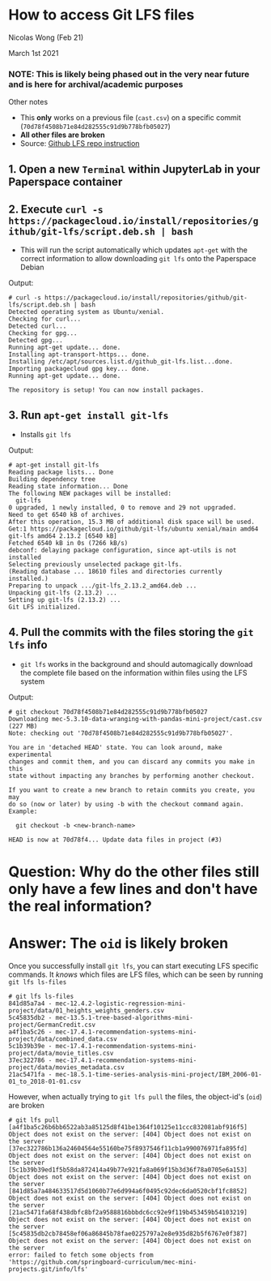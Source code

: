 # How to access Git LFS files
Nicolas Wong (Feb 21)

March 1st 2021

### NOTE: This is likely being phased out in the very near future and is here for archival/academic purposes 
Other notes
* This **only** works on a previous file (`cast.csv`) on a specific commit (`70d78f4508b71e84d282555c91d9b778bfb05027`)
* **All other files are broken**
* Source: [Github LFS repo instruction](https://github.com/git-lfs/git-lfs/wiki/Installation)

## 1. Open a new `Terminal` within JupyterLab in your Paperspace container

## 2. Execute `curl -s https://packagecloud.io/install/repositories/github/git-lfs/script.deb.sh | bash`

* This will run the script automatically which updates `apt-get` with the correct information to allow downloading `git lfs` onto the Paperspace Debian

Output:
```
# curl -s https://packagecloud.io/install/repositories/github/git-lfs/script.deb.sh | bash
Detected operating system as Ubuntu/xenial.
Checking for curl...
Detected curl...
Checking for gpg...
Detected gpg...
Running apt-get update... done.
Installing apt-transport-https... done.
Installing /etc/apt/sources.list.d/github_git-lfs.list...done.
Importing packagecloud gpg key... done.
Running apt-get update... done.

The repository is setup! You can now install packages.
```

## 3. Run `apt-get install git-lfs`
* Installs `git lfs`

Output:
```
# apt-get install git-lfs
Reading package lists... Done
Building dependency tree       
Reading state information... Done
The following NEW packages will be installed:
  git-lfs
0 upgraded, 1 newly installed, 0 to remove and 29 not upgraded.
Need to get 6540 kB of archives.
After this operation, 15.3 MB of additional disk space will be used.
Get:1 https://packagecloud.io/github/git-lfs/ubuntu xenial/main amd64 git-lfs amd64 2.13.2 [6540 kB]
Fetched 6540 kB in 0s (7266 kB/s)
debconf: delaying package configuration, since apt-utils is not installed
Selecting previously unselected package git-lfs.
(Reading database ... 18610 files and directories currently installed.)
Preparing to unpack .../git-lfs_2.13.2_amd64.deb ...
Unpacking git-lfs (2.13.2) ...
Setting up git-lfs (2.13.2) ...
Git LFS initialized.
```

## 4. Pull the commits with the files storing the `git lfs` info
* `git lfs` works in the background and should automagically download the complete file based on the information within files using the LFS system

Output:
```
# git checkout 70d78f4508b71e84d282555c91d9b778bfb05027
Downloading mec-5.3.10-data-wranging-with-pandas-mini-project/cast.csv (227 MB)
Note: checking out '70d78f4508b71e84d282555c91d9b778bfb05027'.

You are in 'detached HEAD' state. You can look around, make experimental
changes and commit them, and you can discard any commits you make in this
state without impacting any branches by performing another checkout.

If you want to create a new branch to retain commits you create, you may
do so (now or later) by using -b with the checkout command again. Example:

  git checkout -b <new-branch-name>

HEAD is now at 70d78f4... Update data files in project (#3)
```

# Question: Why do the other files still only have a few lines and don't have the real information?
# Answer: The `oid` is likely broken

Once you successfully install `git lfs`, you can start executing LFS specific commands. 
It _knows_ which files are LFS files, which can be seen by running `git lfs ls-files`

```
# git lfs ls-files
841d85a7a4 - mec-12.4.2-logistic-regression-mini-project/data/01_heights_weights_genders.csv
5c45835db2 - mec-13.5.1-tree-based-algorithms-mini-project/GermanCredit.csv
a4f1ba5c26 - mec-17.4.1-recommendation-systems-mini-project/data/combined_data.csv
5c1b39b39e - mec-17.4.1-recommendation-systems-mini-project/data/movie_titles.csv
37ec322786 - mec-17.4.1-recommendation-systems-mini-project/data/movies_metadata.csv
21ac5471fa - mec-18.5.1-time-series-analysis-mini-project/IBM_2006-01-01_to_2018-01-01.csv
```

However, when actually trying to `git lfs pull` the files, the object-id's (`oid`) are broken

```
# git lfs pull
[a4f1ba5c26b6bb6522ab3a85125d8f41be1364f10125e11ccc832081abf916f5] Object does not exist on the server: [404] Object does not exist on the server
[37ec322786b136a24604564e55160be75f8937546f11cb1a990076971fa895fd] Object does not exist on the server: [404] Object does not exist on the server
[5c1b39b39ed1f5b58da872414a49b77e921fa8a069f15b3d36f78a0705e6a153] Object does not exist on the server: [404] Object does not exist on the server
[841d85a7a484633517d5d1060b77e6d994a6f0495c92dec6da0520cbf1fc8852] Object does not exist on the server: [404] Object does not exist on the server
[21ac5471fa68f438dbfc8bf2a9588816bbbdc6cc92e9f119b453459b54103219] Object does not exist on the server: [404] Object does not exist on the server
[5c45835db2cb78458ef06a86845b78fae0225797a2e8e935d82b5f6767e0f387] Object does not exist on the server: [404] Object does not exist on the server
error: failed to fetch some objects from 'https://github.com/springboard-curriculum/mec-mini-projects.git/info/lfs'
```


```python

```
